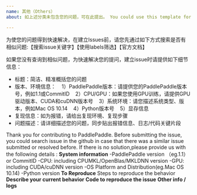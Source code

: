 ```yaml
---
name: 其他（Others）
about: 如上述分类未包含您的问题，可在此提出。 You could use this template for reporting other issues

---
```


为使您的问题得到快速解决，在建立Issues前，请您先通过如下方式搜索是否有相似问题:【搜索issue关键字】【使用labels筛选】【官方文档】

如果您没有查询到相似问题，为快速解决您的提问，建立issue时请提供如下细节信息：
- 标题：简洁、精准概括您的问题
- 版本、环境信息：
    1）PaddlePaddle版本：请提供您的PaddlePaddle版本号，例如1.1或CommitID
    2）CPU/GPU：如果您使用GPU训练，请提供GPU驱动版本、CUDA和cuDNN版本号
    3）系统环境：请您描述系统类型、版本，例如Mac OS 10.14
    4）Python版本号
    5）显存信息
- 复现信息：如为报错，请给出复现环境、复现步骤
- 问题描述：请详细描述您的问题，同步贴出报错信息、日志/代码关键片段

Thank you for contributing to PaddlePaddle.
Before submitting the issue, you could search issue in the github in case that there was a similar issue submitted or resolved before.
If there is no solution,please provide us with the following details :
**System information**
-PaddlePaddle version （eg.1.1）or CommitID
-CPU: including CPUMKL/OpenBlas/MKLDNN version
-GPU: including CUDA/cuDNN version
-OS Platform and Distribution(eg.Mac OS 10.14)
-Python version 
**To Reproduce**
Steps to reproduce the behavior
**Describe your current behavior**
**Code to reproduce the issue**
**Other info / logs**
